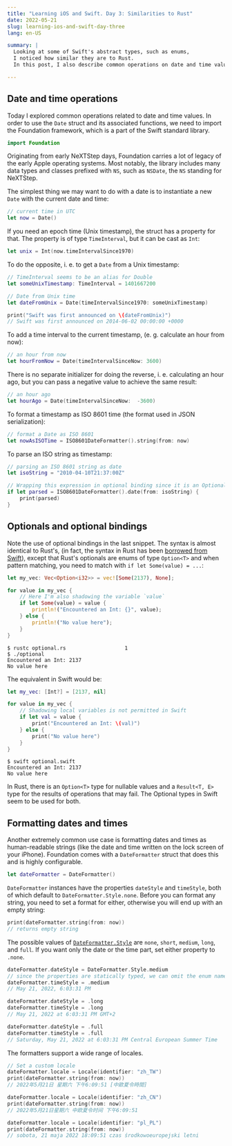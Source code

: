 ```yaml
---
title: "Learning iOS and Swift. Day 3: Similarities to Rust"
date: 2022-05-21
slug: learning-ios-and-swift-day-three
lang: en-US

summary: |
  Looking at some of Swift's abstract types, such as enums,
  I noticed how similar they are to Rust.
  In this post, I also describe common operations on date and time values.

---
```


## Date and time operations

Today I explored common operations related to date and time values.
In order to use the `Date` struct and its associated functions, we need
to import the Foundation framework, which is a part of the Swift standard
library.

```swift
import Foundation
```

Originating from early NeXTStep days, Foundation carries a lot
of legacy of the early Apple operating systems. Most notably, the library
includes many data types and classes prefixed with `NS`, such as `NSDate`,
the `NS` standing for NeXTStep.

The simplest thing we may want to do with a date is to instantiate a new
`Date` with the current date and time:

```swift
// current time in UTC
let now = Date()
```

If you need an epoch time (Unix timestamp), the struct has a property for that.
The property is of type `TimeInterval`, but it can be cast as `Int`:

```swift
let unix = Int(now.timeIntervalSince1970)
```

To do the opposite, i. e. to get a `Date` from a Unix timestamp:

```swift
// TimeInterval seems to be an alias for Double
let someUnixTimestamp: TimeInterval = 1401667200

// Date from Unix time
let dateFromUnix = Date(timeIntervalSince1970: someUnixTimestamp)

print("Swift was first announced on \(dateFromUnix)")
// Swift was first announced on 2014-06-02 00:00:00 +0000
```

To add a time interval to the current timestamp, (e. g. calculate
an hour from now):

```swift
// an hour from now
let hourFromNow = Date(timeIntervalSinceNow: 3600)
```

There is no separate initializer for doing the reverse, i. e. calculating
an hour ago, but you can pass a negative value to achieve the same result:

```swift
// an hour ago
let hourAgo = Date(timeIntervalSinceNow:  -3600)
```

To format a timestamp as ISO 8601 time (the format used in JSON serialization):

```swift
// format a Date as ISO 8601
let nowAsISOTime = ISO8601DateFormatter().string(from: now)
```

To parse an ISO string as timestamp:

```swift
// parsing an ISO 8601 string as date
let isoString = "2010-04-10T21:37:00Z"

// Wrapping this expression in optional binding since it is an Optional
if let parsed = ISO8601DateFormatter().date(from: isoString) {
    print(parsed)
}
```

## Optionals and optional bindings

Note the use of optional bindings in the last snippet. The syntax is almost identical to Rust's, (in fact, the syntax in Rust has been [borrowed from Swift](https://doc.rust-lang.org/reference/influences.html)), except that Rust's optionals are enums of type `Option<T>` and when pattern matching, you need to match with `if let Some(value) = ...`:

```rust
let my_vec: Vec<Option<i32>> = vec![Some(2137), None];

for value in my_vec {
    // Here I'm also shadowing the variable `value`
    if let Some(value) = value {
        println!("Encountered an Int: {}", value);
    } else {
        println!("No value here");
    }
}
```

```shell
$ rustc optional.rs                   1
$ ./optional
Encountered an Int: 2137
No value here
```

The equivalent in Swift would be:

```swift
let my_vec: [Int?] = [2137, nil]

for value in my_vec {
    // Shadowing local variables is not permitted in Swift
    if let val = value {
        print("Encountered an Int: \(val)")
    } else {
        print("No value here")
    }
}
```

```shell
$ swift optional.swift
Encountered an Int: 2137
No value here
```

In Rust, there is an `Option<T>` type for nullable values and a `Result<T, E>`
type for the results of operations that may fail. The Optional types in Swift
seem to be used for both.

## Formatting dates and times

Another extremely common use case is formatting dates and times as human-readable strings (like the date and time written on the lock screen of your iPhone). Foundation comes with a `DateFormatter` struct that does this and is highly configurable.

```swift
let dateFormatter = DateFormatter()
```

`DateFormatter` instances have the properties `dateStyle` and `timeStyle`, both of which default to `DateFormatter.Style.none`.
Before you can format any string, you need to set a format for either, otherwise you will end up with an empty string:
  
```swift
print(dateFormatter.string(from: now))
// returns empty string
```

The possible values of [`DateFormatter.Style`](https://developer.apple.com/documentation/foundation/dateformatter/style)
are `none`, `short`, `medium`, `long`, and `full`. If you want only the date or the time part, set either property to `.none`.

```swift
dateFormatter.dateStyle = DateFormatter.Style.medium
// since the properties are statically typed, we can omit the enum name
dateFormatter.timeStyle = .medium
// May 21, 2022, 6:03:31 PM
```

```swift
dateFormatter.dateStyle = .long
dateFormatter.timeStyle = .long
// May 21, 2022 at 6:03:31 PM GMT+2
```

```swift
dateFormatter.dateStyle = .full
dateFormatter.timeStyle = .full
// Saturday, May 21, 2022 at 6:03:31 PM Central European Summer Time
```

The formatters support a wide range of locales.

```swift
// Set a custom locale
dateFormatter.locale = Locale(identifier: "zh_TW")
print(dateFormatter.string(from: now))
// 2022年5月21日 星期六 下午6:09:51 [中歐夏令時間]

dateFormatter.locale = Locale(identifier: "zh_CN")
print(dateFormatter.string(from: now))
// 2022年5月21日星期六 中欧夏令时间 下午6:09:51

dateFormatter.locale = Locale(identifier: "pl_PL")
print(dateFormatter.string(from: now))
// sobota, 21 maja 2022 18:09:51 czas środkowoeuropejski letni
```
